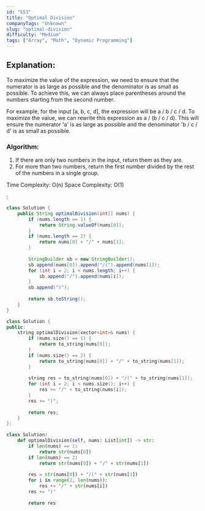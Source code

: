 ```yaml
---
id: "553"
title: "Optimal Division"
companyTags: "Unknown"
slug: "optimal-division"
difficulty: "Medium"
tags: ["Array", "Math", "Dynamic Programming"]
---
```


## Explanation:
To maximize the value of the expression, we need to ensure that the numerator is as large as possible and the denominator is as small as possible. To achieve this, we can always place parentheses around the numbers starting from the second number.

For example, for the input [a, b, c, d], the expression will be a / b / c / d. To maximize the value, we can rewrite this expression as a / (b / c / d). This will ensure the numerator 'a' is as large as possible and the denominator 'b / c / d' is as small as possible.

### Algorithm:
1. If there are only two numbers in the input, return them as they are.
2. For more than two numbers, return the first number divided by the rest of the numbers in a single group.

Time Complexity: O(n)
Space Complexity: O(1)

:

```java
class Solution {
    public String optimalDivision(int[] nums) {
        if (nums.length == 1) {
            return String.valueOf(nums[0]);
        }
        if (nums.length == 2) {
            return nums[0] + "/" + nums[1];
        }
        
        StringBuilder sb = new StringBuilder();
        sb.append(nums[0]).append("/(").append(nums[1]);
        for (int i = 2; i < nums.length; i++) {
            sb.append("/").append(nums[i]);
        }
        sb.append(")");
        
        return sb.toString();
    }
}
```

```cpp
class Solution {
public:
    string optimalDivision(vector<int>& nums) {
        if (nums.size() == 1) {
            return to_string(nums[0]);
        }
        if (nums.size() == 2) {
            return to_string(nums[0]) + "/" + to_string(nums[1]);
        }
        
        string res = to_string(nums[0]) + "/(" + to_string(nums[1]);
        for (int i = 2; i < nums.size(); i++) {
            res += "/" + to_string(nums[i]);
        }
        res += ")";
        
        return res;
    }
};
```

```python
class Solution:
    def optimalDivision(self, nums: List[int]) -> str:
        if len(nums) == 1:
            return str(nums[0])
        if len(nums) == 2:
            return str(nums[0]) + "/" + str(nums[1])
        
        res = str(nums[0]) + "/(" + str(nums[1])
        for i in range(2, len(nums)):
            res += "/" + str(nums[i])
        res += ")"
        
        return res
```